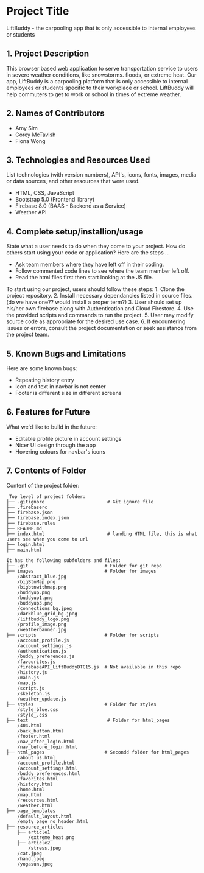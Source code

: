 # Project Title

LiftBuddy - the carpooling app that is only accessible to internal employees or students

## 1. Project Description

This browser based web application to serve transportation service to users in severe weather conditions, like snowstorms. floods, or extreme heat. Our app, LiftBuddy is a carpooling platform that is only accessible to internal employees or students specific to their workplace or school. LiftBuddy will help commuters to get to work or school in times of extreme weather.

## 2. Names of Contributors

* Amy Sim
* Corey McTavish
* Fiona Wong

## 3. Technologies and Resources Used

List technologies (with version numbers), API's, icons, fonts, images, media or data sources, and other resources that were used.

- HTML, CSS, JavaScript
- Bootstrap 5.0 (Frontend library)
- Firebase 8.0 (BAAS - Backend as a Service)
- Weather API 

## 4. Complete setup/installion/usage

State what a user needs to do when they come to your project. How do others start using your code or application?
Here are the steps ...

- Ask team members where they have left off in their coding. 
- Follow commented code lines to see where the team member left off. 
- Read the html files first then start looking at the JS file. 

To start using our project, users should follow these steps: 
    1. Clone the project repository.
    2. Install necessary dependancies listed in source files. (do we have one?? would install a proper term?)
    3. User should set up his/her own firebase along with Authentication and Cloud Firestore.
    4. Use the provided scripts and commands to run the project.
    5. User may modify source code as appropriate for the desired use case. 
    6. If encountering issues or errors, consult the project documentation or seek assistance from the project team.  

## 5. Known Bugs and Limitations

Here are some known bugs:

- Repeating history entry
- Icon and text in navbar is not center 
- Footer is different size in different screens

## 6. Features for Future

What we'd like to build in the future:

- Editable profile picture in account settings 
- Nicer UI design through the app
- Hovering colours for navbar's icons

## 7. Contents of Folder

Content of the project folder:

```
 Top level of project folder:
├── .gitignore                       # Git ignore file
├── .firebaserc                
├── firebase.json                
├── firebase.index.json                
├── firebase.rules                
├── README.md
├── index.html                       # landing HTML file, this is what users see when you come to url
├── login.html
├── main.html

It has the following subfolders and files:
├── .git                            # Folder for git repo
├── images                          # Folder for images
    /abstract_blue.jpg
    /bigBtnMap.png
    /bigbtnwithmap.png
    /buddyup.png
    /buddyup1.png
    /buddyup3.png
    /connections_bg.jpeg
    /darkblue_grid_bg.jpeg
    /liftbuddy_logo.png
    /profile_image.png
    /weatherbanner.jpg
├── scripts                         # Folder for scripts
    /account_profile.js
    /account_settings.js
    /authentication.js
    /buddy_preferences.js
    /favourites.js
    /firebaseAPI_LiftBuddyDTC15.js  # Not available in this repo
    /history.js
    /main.js
    /map.js
    /script.js
    /skeleton.js
    /weather_update.js
├── styles                          # Folder for styles
    /style_blue.css
    /style_.css
├── text                             # Folder for html_pages
    /404.html
    /back_button.html
    /footer.html
    /nav_after_login.html
    /nav_before_login.html
├── html_pages                      # Secondd folder for html_pages
    /about_us.html
    /account_profile.html
    /account_settings.html
    /buddy_preferences.html
    /favorites.html
    /history.html
    /home.html
    /map.html
    /resources.html
    /weather.html
├── page_templates
    /default_layout.html
    /empty_page_no_header.html
├── resource_articles
    ├── article1
        /extreme_heat.png
    ├── article2
        /stress.jpeg
    /cat.jpeg
    /hand.jpeg
    /yogasun.jpeg

```